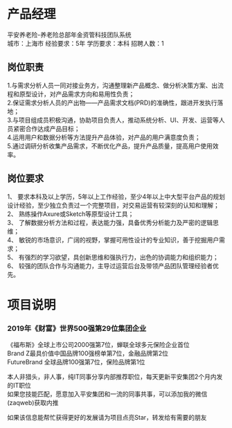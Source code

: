 # 产品经理
平安养老险-养老险总部年金资管科技团队系统  
城市：上海市 经验要求：5年 学历要求：本科  招聘人数：1

## 岗位职责
1.与需求分析人员一同对接业务方，沟通整理新产品概念、做分析决策方案、出流程和原型设计，对产品需求方向和易用性负责；   
2.保证需求分析人员的产出物——产品需求文档(PRD)的准确性，跟进开发执行落地；   
3.与项目组成员积极沟通，协助项目负责人，推动系统分析、UI、开发、运营等人员紧密合作达成产品目标；   
4.运用用户和数据分析等方法提升产品体验，对产品的用户满意度负责；   
5.通过调研分析收集产品需求，不断优化产品，提升产品质量，提高用户使用效率。

## 岗位要求
1、 要求本科及以上学历，5年以上工作经验，至少4年以上中大型平台产品的规划设计经验，至少独立负责过一个完整项目，对交易运营有较深刻的认知和理解；   
2、 熟练操作Axure或Sketch等原型设计工具；   
3、 了解数据分析方法和过程，表达能力强，具备优秀分析能力及严密的逻辑思维；   
4、 敏锐的市场意识，广阔的视野，掌握可用性设计的专业知识，善于挖掘用户需求；   
5、 有强烈的学习欲望，具创新思维和强执行力，出色的协调能力和组织能力；   
6、 较强的团队合作与沟通能力，主导过运营后台及带领产品团队管理经验者优先。

# 项目说明

### 2019年《财富》世界500强第29位集团企业
《福布斯》全球上市公司2000强第7位，蝉联全球多元保险企业首位  
Brand Z最具价值中国品牌100强榜单第7位，金融品牌第2位  
FutureBrand 全球品牌100强第7位，保险品牌第1位

本人非猎头，非人事，纯IT同事分享内部推荐职位，每天更新平安集团2个月内发的IT职位  
如果您技能匹配，愿意加入平安集团和一流的同事共事，可以添加我的微信(zaqweb)获取内推 

如果该信息能帮忙获得更好的发展请为项目点亮Star，转发给有需要的朋友




